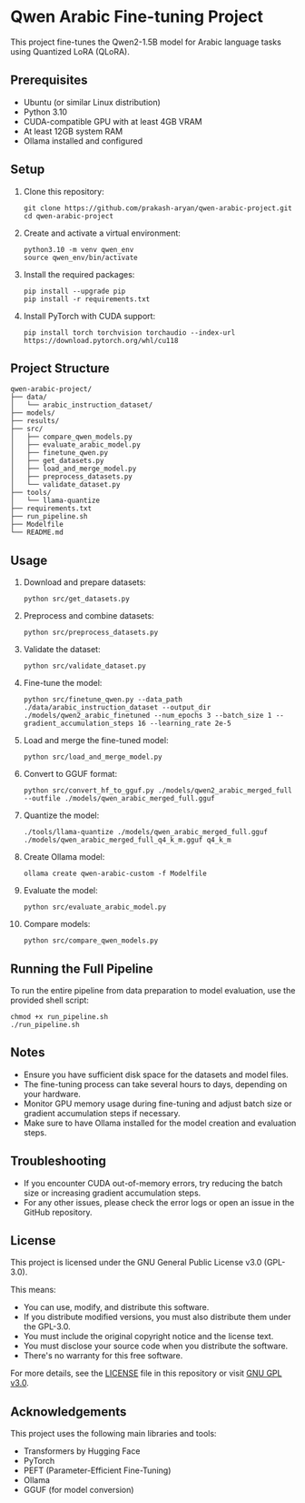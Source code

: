 # Qwen Arabic Fine-tuning Project

This project fine-tunes the Qwen2-1.5B model for Arabic language tasks using Quantized LoRA (QLoRA).

## Prerequisites

- Ubuntu (or similar Linux distribution)
- Python 3.10
- CUDA-compatible GPU with at least 4GB VRAM
- At least 12GB system RAM
- Ollama installed and configured

## Setup

1. Clone this repository:
   ```
   git clone https://github.com/prakash-aryan/qwen-arabic-project.git
   cd qwen-arabic-project
   ```

2. Create and activate a virtual environment:
   ```
   python3.10 -m venv qwen_env
   source qwen_env/bin/activate
   ```

3. Install the required packages:
   ```
   pip install --upgrade pip
   pip install -r requirements.txt
   ```

4. Install PyTorch with CUDA support:
   ```
   pip install torch torchvision torchaudio --index-url https://download.pytorch.org/whl/cu118
   ```

## Project Structure

```
qwen-arabic-project/
├── data/
│   └── arabic_instruction_dataset/
├── models/
├── results/
├── src/
│   ├── compare_qwen_models.py
│   ├── evaluate_arabic_model.py
│   ├── finetune_qwen.py
│   ├── get_datasets.py
│   ├── load_and_merge_model.py
│   ├── preprocess_datasets.py
│   └── validate_dataset.py
├── tools/
│   └── llama-quantize
├── requirements.txt
├── run_pipeline.sh
├── Modelfile
└── README.md
```

## Usage

1. Download and prepare datasets:
   ```
   python src/get_datasets.py
   ```

2. Preprocess and combine datasets:
   ```
   python src/preprocess_datasets.py
   ```

3. Validate the dataset:
   ```
   python src/validate_dataset.py
   ```

4. Fine-tune the model:
   ```
   python src/finetune_qwen.py --data_path ./data/arabic_instruction_dataset --output_dir ./models/qwen2_arabic_finetuned --num_epochs 3 --batch_size 1 --gradient_accumulation_steps 16 --learning_rate 2e-5
   ```

5. Load and merge the fine-tuned model:
   ```
   python src/load_and_merge_model.py
   ```

6. Convert to GGUF format:
   ```
   python src/convert_hf_to_gguf.py ./models/qwen2_arabic_merged_full --outfile ./models/qwen_arabic_merged_full.gguf
   ```

7. Quantize the model:
   ```
   ./tools/llama-quantize ./models/qwen_arabic_merged_full.gguf ./models/qwen_arabic_merged_full_q4_k_m.gguf q4_k_m
   ```

8. Create Ollama model:
   ```
   ollama create qwen-arabic-custom -f Modelfile
   ```

9. Evaluate the model:
   ```
   python src/evaluate_arabic_model.py
   ```

10. Compare models:
    ```
    python src/compare_qwen_models.py
    ```

## Running the Full Pipeline

To run the entire pipeline from data preparation to model evaluation, use the provided shell script:

```
chmod +x run_pipeline.sh
./run_pipeline.sh
```

## Notes

- Ensure you have sufficient disk space for the datasets and model files.
- The fine-tuning process can take several hours to days, depending on your hardware.
- Monitor GPU memory usage during fine-tuning and adjust batch size or gradient accumulation steps if necessary.
- Make sure to have Ollama installed for the model creation and evaluation steps.

## Troubleshooting

- If you encounter CUDA out-of-memory errors, try reducing the batch size or increasing gradient accumulation steps.
- For any other issues, please check the error logs or open an issue in the GitHub repository.

## License

This project is licensed under the GNU General Public License v3.0 (GPL-3.0).

This means:
- You can use, modify, and distribute this software.
- If you distribute modified versions, you must also distribute them under the GPL-3.0.
- You must include the original copyright notice and the license text.
- You must disclose your source code when you distribute the software.
- There's no warranty for this free software.

For more details, see the [LICENSE](LICENSE) file in this repository or visit [GNU GPL v3.0](https://www.gnu.org/licenses/gpl-3.0.en.html).

## Acknowledgements

This project uses the following main libraries and tools:
- Transformers by Hugging Face
- PyTorch
- PEFT (Parameter-Efficient Fine-Tuning)
- Ollama
- GGUF (for model conversion)
